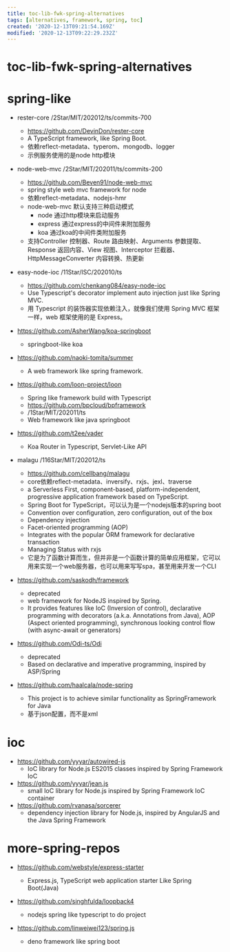 ```yaml
---
title: toc-lib-fwk-spring-alternatives
tags: [alternatives, framework, spring, toc]
created: '2020-12-13T09:21:54.169Z'
modified: '2020-12-13T09:22:29.232Z'
---
```


# toc-lib-fwk-spring-alternatives

# spring-like

- rester-core /2Star/MIT/202012/ts/commits-700
  - https://github.com/DevinDon/rester-core
  - A TypeScript framework, like Spring Boot.
  - 依赖reflect-metadata、typerom、mongodb、logger
  - 示例服务使用的是node http模块
- node-web-mvc /2Star/MIT/202011/ts/commits-200
  - https://github.com/Beven91/node-web-mvc
  - spring style web mvc framework for node
  - 依赖reflect-metadata、nodejs-hmr
  - node-web-mvc 默认支持三种启动模式
    - node 通过http模块来启动服务
    - express 通过express的中间件来附加服务
    - koa 通过koa的中间件类附加服务
  - 支持Controller 控制器、Route 路由映射、Arguments 参数提取、Response 返回内容、View 视图、Interceptor 拦截器、HttpMessageConverter 内容转换、热更新
- easy-node-ioc /11Star/ISC/202010/ts
  - https://github.com/chenkang084/easy-node-ioc
  - Use Typescript's decorator implement auto injection just like Spring MVC.
  - 用 Typescript 的装饰器实现依赖注入，就像我们使用 Spring MVC 框架一样，web 框架使用的是 Express。
- https://github.com/AsherWang/koa-springboot
  - springboot-like koa
- https://github.com/naoki-tomita/summer
  - A web framework like spring framework.
- https://github.com/loon-project/loon
  - Spring like framework build with Typescript
  - https://github.com/bpcloud/bpframework
  - /1Star/MIT/202011/ts
  - Web framework like java springboot
- https://github.com/t2ee/vader
  - Koa Router in Typescript, Servlet-Like API

- malagu /116Star/MIT/202012/ts
  - https://github.com/cellbang/malagu
  - core依赖reflect-metadata、inversify、rxjs、jexl、traverse
  - a Serverless First, component-based, platform-independent, progressive application framework based on TypeScript.
  - Spring Boot for TypeScript，可以认为是一个nodejs版本的spring boot
  - Convention over configuration, zero configuration, out of the box
  - Dependency injection
  - Facet-oriented programming (AOP)
  - Integrates with the popular ORM framework for declarative transaction
  - Managing Status with rxjs
  - 它是为了函数计算而生，但并非是一个函数计算的简单应用框架，它可以用来实现一个web服务器，也可以用来写写spa，甚至用来开发一个CLI
- https://github.com/saskodh/framework
  - deprecated
  - web framework for NodeJS inspired by Spring. 
  - It provides features like IoC (Inversion of control), declarative programming with decorators (a.k.a. Annotations from Java), AOP (Aspect oriented programming), synchronous looking control flow (with async-await or generators)
- https://github.com/Odi-ts/Odi
  - deprecated
  - Based on declarative and imperative programming, inspired by ASP/Spring
- https://github.com/haalcala/node-spring
  - This project is to achieve similar functionality as SpringFramework for Java
  - 基于json配置，而不是xml


# ioc

- https://github.com/yyyar/autowired-js
  - IoC library for Node.js ES2015 classes inspired by Spring Framework IoC
- https://github.com/yyyar/jean.js
  - small IoC library for Node.js inspired by Spring Framework IoC container
- https://github.com/rvanasa/sorcerer
  - dependency injection library for Node.js, inspired by AngularJS and the Java Spring Framework

# more-spring-repos

- https://github.com/webstyle/express-starter
  - Express.js, TypeScript web application starter Like Spring Boot(Java)
- https://github.com/singhfulda/loopback4
  - nodejs spring like typescript to do project

- https://github.com/linweiwei123/spring.js
  - deno framework like spring boot
